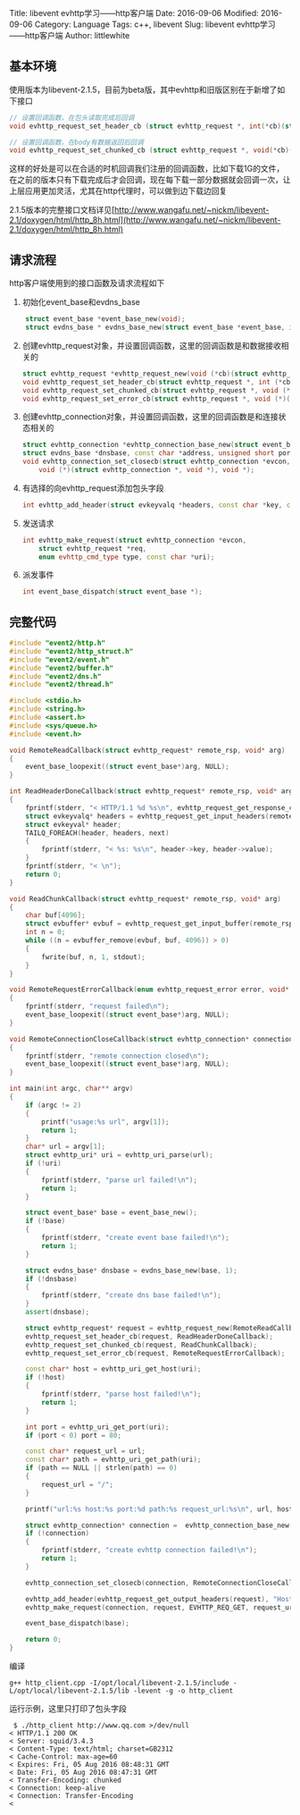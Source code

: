 Title: libevent evhttp学习——http客户端
Date: 2016-09-06
Modified: 2016-09-06
Category: Language
Tags: c++, libevent
Slug: libevent evhttp学习——http客户端
Author: littlewhite

## 基本环境
使用版本为libevent-2.1.5，目前为beta版，其中evhttp和旧版区别在于新增了如下接口

```cpp
// 设置回调函数，在包头读取完成后回调
void evhttp_request_set_header_cb (struct evhttp_request *, int(*cb)(struct evhttp_request *, void *))

// 设置回调函数，在body有数据返回后回调
void evhttp_request_set_chunked_cb (struct evhttp_request *, void(*cb)(struct evhttp_request *, void *))
```

这样的好处是可以在合适的时机回调我们注册的回调函数，比如下载1G的文件，在之前的版本只有下载完成后才会回调，现在每下载一部分数据就会回调一次，让上层应用更加灵活，尤其在http代理时，可以做到边下载边回复

2.1.5版本的完整接口文档详见[http://www.wangafu.net/~nickm/libevent-2.1/doxygen/html/http_8h.html](http://www.wangafu.net/~nickm/libevent-2.1/doxygen/html/http_8h.html)

## 请求流程
http客户端使用到的接口函数及请求流程如下

1. 初始化event\_base和evdns\_base

```cpp
	struct event_base *event_base_new(void);
    struct evdns_base * evdns_base_new(struct event_base *event_base, int initialize_nameservers);
```
2. 创建evhttp_request对象，并设置回调函数，这里的回调函数是和数据接收相关的

	```cpp
	struct evhttp_request *evhttp_request_new(void (*cb)(struct evhttp_request *, void *), void *arg);
	void evhttp_request_set_header_cb(struct evhttp_request *, int (*cb)(struct evhttp_request *, void *));
	void evhttp_request_set_chunked_cb(struct evhttp_request *, void (*cb)(struct evhttp_request *, void *));
	void evhttp_request_set_error_cb(struct evhttp_request *, void (*)(enum evhttp_request_error, void *));
	```
3. 创建evhttp_connection对象，并设置回调函数，这里的回调函数是和连接状态相关的

	```cpp
	struct evhttp_connection *evhttp_connection_base_new(struct event_base *base, 
	struct evdns_base *dnsbase, const char *address, unsigned short port);
	void evhttp_connection_set_closecb(struct evhttp_connection *evcon,
		void (*)(struct evhttp_connection *, void *), void *);
	```
4. 有选择的向evhttp\_request添加包头字段

	```cpp
	int evhttp_add_header(struct evkeyvalq *headers, const char *key, const char *value);
	```
5. 发送请求
		
	```cpp
	int evhttp_make_request(struct evhttp_connection *evcon,
	    struct evhttp_request *req,
	    enum evhttp_cmd_type type, const char *uri);
	```
6. 派发事件
	
	```cpp
	int event_base_dispatch(struct event_base *);
	```

## 完整代码

```cpp
#include "event2/http.h"
#include "event2/http_struct.h"
#include "event2/event.h"
#include "event2/buffer.h"
#include "event2/dns.h"
#include "event2/thread.h"

#include <stdio.h>
#include <string.h>
#include <assert.h>
#include <sys/queue.h>
#include <event.h>

void RemoteReadCallback(struct evhttp_request* remote_rsp, void* arg)
{
    event_base_loopexit((struct event_base*)arg, NULL);
} 

int ReadHeaderDoneCallback(struct evhttp_request* remote_rsp, void* arg)
{
    fprintf(stderr, "< HTTP/1.1 %d %s\n", evhttp_request_get_response_code(remote_rsp), evhttp_request_get_response_code_line(remote_rsp));
    struct evkeyvalq* headers = evhttp_request_get_input_headers(remote_rsp);
    struct evkeyval* header;
    TAILQ_FOREACH(header, headers, next)
    {
        fprintf(stderr, "< %s: %s\n", header->key, header->value);
    }
    fprintf(stderr, "< \n");
    return 0;
}

void ReadChunkCallback(struct evhttp_request* remote_rsp, void* arg)
{
    char buf[4096];
    struct evbuffer* evbuf = evhttp_request_get_input_buffer(remote_rsp);
    int n = 0;
    while ((n = evbuffer_remove(evbuf, buf, 4096)) > 0)
    {
        fwrite(buf, n, 1, stdout);
    }
}

void RemoteRequestErrorCallback(enum evhttp_request_error error, void* arg)
{
    fprintf(stderr, "request failed\n");
    event_base_loopexit((struct event_base*)arg, NULL);
}

void RemoteConnectionCloseCallback(struct evhttp_connection* connection, void* arg)
{
    fprintf(stderr, "remote connection closed\n");
    event_base_loopexit((struct event_base*)arg, NULL);
}

int main(int argc, char** argv)
{
    if (argc != 2)
    {
        printf("usage:%s url", argv[1]);
        return 1;
    }
    char* url = argv[1];
    struct evhttp_uri* uri = evhttp_uri_parse(url);
    if (!uri)
    {
        fprintf(stderr, "parse url failed!\n");
        return 1;
    }

    struct event_base* base = event_base_new();
    if (!base)
    {
        fprintf(stderr, "create event base failed!\n");
        return 1;
    }

    struct evdns_base* dnsbase = evdns_base_new(base, 1);
    if (!dnsbase)
    {
        fprintf(stderr, "create dns base failed!\n");
    }
    assert(dnsbase);

    struct evhttp_request* request = evhttp_request_new(RemoteReadCallback, base);
    evhttp_request_set_header_cb(request, ReadHeaderDoneCallback);
    evhttp_request_set_chunked_cb(request, ReadChunkCallback);
    evhttp_request_set_error_cb(request, RemoteRequestErrorCallback);

    const char* host = evhttp_uri_get_host(uri);
    if (!host)
    {
        fprintf(stderr, "parse host failed!\n");
        return 1;
    }

    int port = evhttp_uri_get_port(uri);
    if (port < 0) port = 80;

    const char* request_url = url;
    const char* path = evhttp_uri_get_path(uri);
    if (path == NULL || strlen(path) == 0)
    {
        request_url = "/";
    }

    printf("url:%s host:%s port:%d path:%s request_url:%s\n", url, host, port, path, request_url);

    struct evhttp_connection* connection =  evhttp_connection_base_new(base, dnsbase, host, port);
    if (!connection)
    {
        fprintf(stderr, "create evhttp connection failed!\n");
        return 1;
    }

    evhttp_connection_set_closecb(connection, RemoteConnectionCloseCallback, base);

    evhttp_add_header(evhttp_request_get_output_headers(request), "Host", host);
    evhttp_make_request(connection, request, EVHTTP_REQ_GET, request_url);

    event_base_dispatch(base);

    return 0;
}
```

编译
	
	g++ http_client.cpp -I/opt/local/libevent-2.1.5/include -L/opt/local/libevent-2.1.5/lib -levent -g -o http_client

运行示例，这里只打印了包头字段
	
	 $ ./http_client http://www.qq.com >/dev/null
	< HTTP/1.1 200 OK
	< Server: squid/3.4.3
	< Content-Type: text/html; charset=GB2312
	< Cache-Control: max-age=60
	< Expires: Fri, 05 Aug 2016 08:48:31 GMT
	< Date: Fri, 05 Aug 2016 08:47:31 GMT
	< Transfer-Encoding: chunked
	< Connection: keep-alive
	< Connection: Transfer-Encoding
	< 

